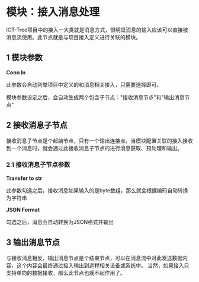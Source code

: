 模块：接入消息处理
==


IOT-Tree项目中的接入一大类就是消息方式，很明显消息的输入应该可以直接被消息流使用。此节点就是与项目接入定义进行关联的模块。

## 1 模块参数

**Conn In**

此参数会自动列举项目中定义的和消息相关接入，只需要选择即可。

模块参数设定之后，会自动生成两个包含子节点："接收消息节点"和"输出消息节点"

## 2 接收消息子节点

接收消息子节点是个起始节点，只有一个输出连接点。当模块配置关联的接入接收到一个消息时，就会通过此接收消息子节点的进行消息获取、预处理和输出。

### 2.1 接收消息子节点参数

**Transfer to str**

此参数勾选之后，接收消息如果输入的是byte数组，那么就会根据编码自动转换为字符串

**JSON Format**

勾选之后，消息会自动转换为JSON格式并输出

## 3 输出消息节点

与接收消息相反，输出消息节点是个结束节点，可以在消息流中对此发送数据内容，这个内容会最终通过接入输出到远程相关设备或系统中。
当然，如果接入只支持单向的数据接收，那么此节点也就不起作用了。


